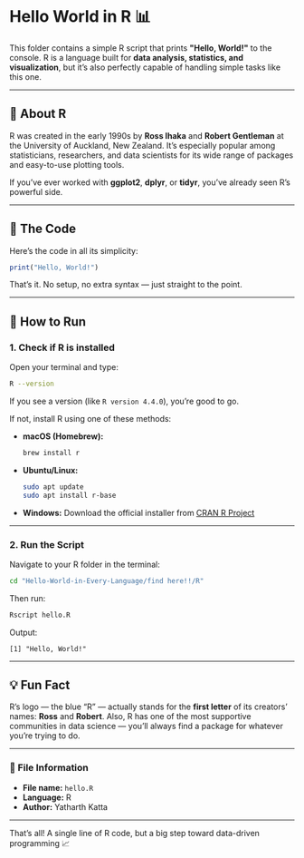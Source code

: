 # Hello World in R 📊

This folder contains a simple R script that prints **"Hello, World!"** to the console.
R is a language built for **data analysis, statistics, and visualization**, but it’s also perfectly capable of handling simple tasks like this one.

---

## 🧠 About R

R was created in the early 1990s by **Ross Ihaka** and **Robert Gentleman** at the University of Auckland, New Zealand.
It’s especially popular among statisticians, researchers, and data scientists for its wide range of packages and easy-to-use plotting tools.

If you’ve ever worked with **ggplot2**, **dplyr**, or **tidyr**, you’ve already seen R’s powerful side.

---

## 📄 The Code

Here’s the code in all its simplicity:

```r
print("Hello, World!")
```

That’s it. No setup, no extra syntax — just straight to the point.

---

## 🚀 How to Run

### 1. Check if R is installed

Open your terminal and type:

```bash
R --version
```

If you see a version (like `R version 4.4.0`), you’re good to go.

If not, install R using one of these methods:

* **macOS (Homebrew):**

  ```bash
  brew install r
  ```

* **Ubuntu/Linux:**

  ```bash
  sudo apt update
  sudo apt install r-base
  ```

* **Windows:**
  Download the official installer from [CRAN R Project](https://cran.r-project.org)

---

### 2. Run the Script

Navigate to your R folder in the terminal:

```bash
cd "Hello-World-in-Every-Language/find here!!/R"
```

Then run:

```bash
Rscript hello.R
```

Output:

```
[1] "Hello, World!"
```

---

## 💡 Fun Fact

R’s logo — the blue “R” — actually stands for the **first letter** of its creators’ names: **Ross** and **Robert**.
Also, R has one of the most supportive communities in data science — you’ll always find a package for whatever you’re trying to do.

---

### 🧾 File Information

* **File name:** `hello.R`
* **Language:** R
* **Author:** Yatharth Katta

---

That’s all! A single line of R code, but a big step toward data-driven programming 📈
